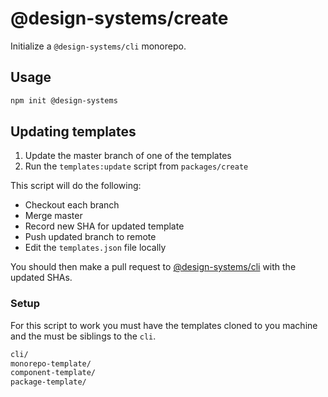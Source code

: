 # @design-systems/create

Initialize a `@design-systems/cli` monorepo.

## Usage

```sh
npm init @design-systems
```

## Updating templates

1. Update the master branch of one of the templates
2. Run the `templates:update` script from `packages/create`

This script will do the following:

- Checkout each branch
- Merge master
- Record new SHA for updated template
- Push updated branch to remote
- Edit the `templates.json` file locally

You should then make a pull request to [@design-systems/cli](https://github.com/intuit/design-systems-cli) with the updated SHAs.

### Setup

For this script to work you must have the templates cloned to you machine and the must be siblings to the `cli`.

```txt
cli/
monorepo-template/
component-template/
package-template/
```

